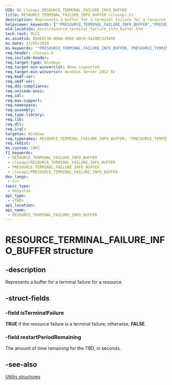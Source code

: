 ```yaml
---
UID: NS:clusapi.RESOURCE_TERMINAL_FAILURE_INFO_BUFFER
title: RESOURCE_TERMINAL_FAILURE_INFO_BUFFER (clusapi.h)
description: Represents a buffer for a terminal failure for a resource. (RESOURCE_TERMINAL_FAILURE_INFO_BUFFER)
helpviewer_keywords: ["*PRESOURCE_TERMINAL_FAILURE_INFO_BUFFER","PRESOURCE_TERMINAL_FAILURE_INFO_BUFFER","PRESOURCE_TERMINAL_FAILURE_INFO_BUFFER structure pointer [Failover Cluster]","RESOURCE_TERMINAL_FAILURE_INFO_BUFFER","RESOURCE_TERMINAL_FAILURE_INFO_BUFFER structure [Failover Cluster]","clusapi/PRESOURCE_TERMINAL_FAILURE_INFO_BUFFER","clusapi/RESOURCE_TERMINAL_FAILURE_INFO_BUFFER","msclus/PRESOURCE_TERMINAL_FAILURE_INFO_BUFFER","msclus/RESOURCE_TERMINAL_FAILURE_INFO_BUFFER","mscs.resource_terminal_failure_info_buffer"]
old-location: mscs\resource_terminal_failure_info_buffer.htm
tech.root: MsCS
ms.assetid: D84EEF3A-BDB4-4D6E-BDC6-5A39DC32945E
ms.date: 12/05/2018
ms.keywords: '*PRESOURCE_TERMINAL_FAILURE_INFO_BUFFER, PRESOURCE_TERMINAL_FAILURE_INFO_BUFFER, PRESOURCE_TERMINAL_FAILURE_INFO_BUFFER structure pointer [Failover Cluster], RESOURCE_TERMINAL_FAILURE_INFO_BUFFER, RESOURCE_TERMINAL_FAILURE_INFO_BUFFER structure [Failover Cluster], clusapi/PRESOURCE_TERMINAL_FAILURE_INFO_BUFFER, clusapi/RESOURCE_TERMINAL_FAILURE_INFO_BUFFER, msclus/PRESOURCE_TERMINAL_FAILURE_INFO_BUFFER, msclus/RESOURCE_TERMINAL_FAILURE_INFO_BUFFER, mscs.resource_terminal_failure_info_buffer'
req.header: clusapi.h
req.include-header: 
req.target-type: Windows
req.target-min-winverclnt: None supported
req.target-min-winversvr: Windows Server 2012 R2
req.kmdf-ver: 
req.umdf-ver: 
req.ddi-compliance: 
req.unicode-ansi: 
req.idl: 
req.max-support: 
req.namespace: 
req.assembly: 
req.type-library: 
req.lib: 
req.dll: 
req.irql: 
targetos: Windows
req.typenames: RESOURCE_TERMINAL_FAILURE_INFO_BUFFER, *PRESOURCE_TERMINAL_FAILURE_INFO_BUFFER
req.redist: 
ms.custom: 19H1
f1_keywords:
 - RESOURCE_TERMINAL_FAILURE_INFO_BUFFER
 - clusapi/RESOURCE_TERMINAL_FAILURE_INFO_BUFFER
 - PRESOURCE_TERMINAL_FAILURE_INFO_BUFFER
 - clusapi/PRESOURCE_TERMINAL_FAILURE_INFO_BUFFER
dev_langs:
 - c++
topic_type:
 - kbSyntax
api_type:
 - <TBD>
api_location:
api_name:
 - RESOURCE_TERMINAL_FAILURE_INFO_BUFFER
---
```


# RESOURCE_TERMINAL_FAILURE_INFO_BUFFER structure


## -description

Represents a buffer for a terminal failure for a resource.

## -struct-fields

### -field isTerminalFailure

<b>TRUE</b> if the resource  failure is a terminal failure; otherwise, <b>FALSE</b>.

### -field restartPeriodRemaining

The amount of time remaining for the TBD, in seconds.

## -see-also

<a href="/previous-versions/windows/desktop/mscs/utility-structures">Utility structures</a>
